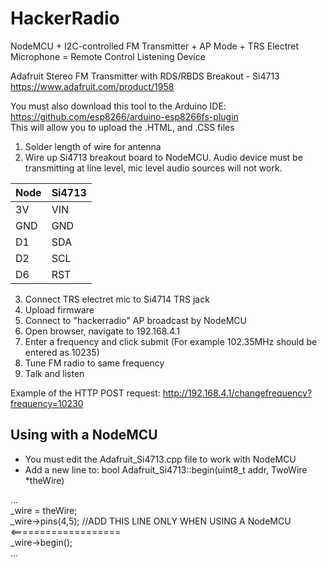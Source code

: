 # HackerRadio
 
NodeMCU + I2C-controlled FM Transmitter + AP Mode + TRS Electret Microphone = Remote Control Listening Device

Adafruit Stereo FM Transmitter with RDS/RBDS Breakout - Si4713
https://www.adafruit.com/product/1958

You must also download this tool to the Arduino IDE: https://github.com/esp8266/arduino-esp8266fs-plugin  
This will allow you to upload the .HTML, and .CSS files  

1. Solder length of wire for antenna
2. Wire up Si4713 breakout board to NodeMCU. Audio device must be transmitting at line level, mic level audio sources will not work.

| Node |  Si4713 |
| --- | --- |
| 3V | VIN |
| GND  | GND |
| D1 | SDA |
| D2 | SCL |
| D6 | RST |

3.  Connect TRS electret mic to Si4714 TRS jack
4.  Upload firmware
5.  Connect to "hackerradio" AP broadcast by NodeMCU
6.  Open browser, navigate to 192.168.4.1
7.  Enter a frequency and click submit  (For example 102.35MHz should be entered as 10235)
8.  Tune FM radio to same frequency
9.  Talk and listen

Example of the HTTP POST request:
http://192.168.4.1/changefrequency?frequency=10230


## Using with a NodeMCU

- You must edit the Adafruit_Si4713.cpp file to work with NodeMCU
- Add a new line to: bool Adafruit_Si4713::begin(uint8_t addr, TwoWire *theWire)  

...  
_wire = theWire;  
_wire->pins(4,5);  //ADD THIS LINE ONLY WHEN USING A NodeMCU <===================  
_wire->begin();  
...
